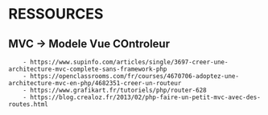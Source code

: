 
# RESSOURCES 

## MVC -> Modele Vue COntroleur

		- https://www.supinfo.com/articles/single/3697-creer-une-architecture-mvc-complete-sans-framework-php
		- https://openclassrooms.com/fr/courses/4670706-adoptez-une-architecture-mvc-en-php/4682351-creer-un-routeur
		- https://www.grafikart.fr/tutoriels/php/router-628
		- https://blog.crealoz.fr/2013/02/php-faire-un-petit-mvc-avec-des-routes.html
